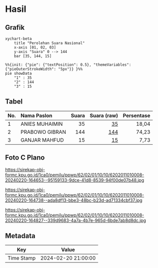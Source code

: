 # Hasil

## Grafik

```mermaid
xychart-beta
    title "Perolehan Suara Nasional"
    x-axis [01, 02, 03]
    y-axis "Suara" 0 --> 144
    bar [35, 144, 15]
```

```mermaid
%%{init: {"pie": {"textPosition": 0.5}, "themeVariables": {"pieOuterStrokeWidth": "5px"}} }%%
pie showData
    "1" : 35
    "2" : 144
    "3" : 15
```

## Tabel

| No. | Nama Paslon    | Suara | Suara (raw) | Persentase |
|:--- |:-------------- | -----:| -----------:| ----------:|
| 1   | ANIES MUHAIMIN | 35    | [35][p-1]   | 18,04      |
| 2   | PRABOWO GIBRAN | 144   | [144][p-2]  | 74,23      |
| 3   | GANJAR MAHFUD  | 15    | [15][p-3]   | 7,73       |


[p-1]: https://github.com/gigit-pemilu/pemilu-2024/blob/main/pilpres/hitung-suara/sub/62-kalimantan-tengah/sub/02-kotawaringin-timur/sub/01-kota-besi/sub/1010-kota-besi-hilir/sub/008-tps/sub/paslon-1.txt
[p-2]: https://github.com/gigit-pemilu/pemilu-2024/blob/main/pilpres/hitung-suara/sub/62-kalimantan-tengah/sub/02-kotawaringin-timur/sub/01-kota-besi/sub/1010-kota-besi-hilir/sub/008-tps/sub/paslon-2.txt
[p-3]: https://github.com/gigit-pemilu/pemilu-2024/blob/main/pilpres/hitung-suara/sub/62-kalimantan-tengah/sub/02-kotawaringin-timur/sub/01-kota-besi/sub/1010-kota-besi-hilir/sub/008-tps/sub/paslon-3.txt

## Foto C Plano

https://sirekap-obj-formc.kpu.go.id/1ca0/pemilu/ppwp/62/02/01/10/10/6202011010008-20240220-164653--95159133-9dce-41d8-8539-94f00de07b48.jpg

https://sirekap-obj-formc.kpu.go.id/1ca0/pemilu/ppwp/62/02/01/10/10/6202011010008-20240220-164738--ada8df13-bbe3-48bc-b23d-ad71334cbf37.jpg

https://sirekap-obj-formc.kpu.go.id/1ca0/pemilu/ppwp/62/02/01/10/10/6202011010008-20240220-164827--339d9683-4a7a-4b7e-965d-6bde7ab8d8dc.jpg


## Metadata

| Key        | Value               |
| ---------- | ------------------- |
| Time Stamp | 2024-02-20 21:00:00 |



